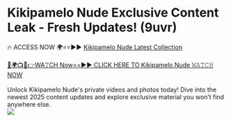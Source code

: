 # Kikipamelo Nude Exclusive Content Leak - Fresh Updates! (9uvr)

🔥 ACCESS NOW 🌍==►► <a href="https://tinyurl.com/yc657z5k" rel="nofollow">Kikipamelo Nude Latest Collection</a>
<br><br>
[🔴🌍📺📱👉WA𝚃CH Now==►► CLICK HERE TO Kikipamelo Nude 𝚆𝙰𝚃𝙲𝙷 NOW](https://tinyurl.com/yc657z5k)
<br><br>
Unlock Kikipamelo Nude's private videos and photos today! Dive into the newest 2025 content updates and explore exclusive material you won’t find anywhere else.
<br>
<a href="https://tinyurl.com/yc657z5k" rel="nofollow" data-target="animated-image.originalLink"><img src="https://camo.githubusercontent.com/8a4f000d20f83aca3bf7ec5f350d767afa0574a8a352519fd8cfa583a6f93a33/68747470733a2f2f692e696d6775722e636f6d2f644a486b345a712e676966" data-canonical-src="https://i.imgur.com/dJHk4Zq.gif" style="max-width: 100%; display: inline-block;" data-target="animated-image.originalImage"></a>
<br>
